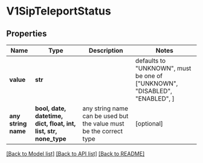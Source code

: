 # V1SipTeleportStatus


## Properties
Name | Type | Description | Notes
------------ | ------------- | ------------- | -------------
**value** | **str** |  | defaults to "UNKNOWN",  must be one of ["UNKNOWN", "DISABLED", "ENABLED", ]
**any string name** | **bool, date, datetime, dict, float, int, list, str, none_type** | any string name can be used but the value must be the correct type | [optional]

[[Back to Model list]](../README.md#documentation-for-models) [[Back to API list]](../README.md#documentation-for-api-endpoints) [[Back to README]](../README.md)


